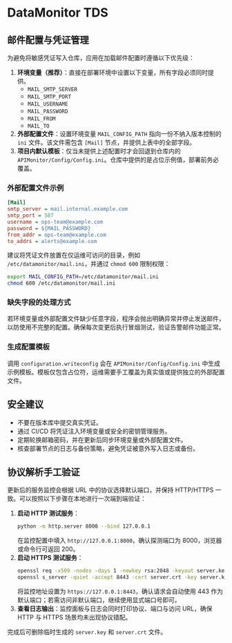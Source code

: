 # DataMonitor TDS

## 邮件配置与凭证管理

为避免将敏感凭证写入仓库，应用在加载邮件配置时遵循以下优先级：

1. **环境变量（推荐）**：直接在部署环境中设置以下变量，所有字段必须同时提供。
   - `MAIL_SMTP_SERVER`
   - `MAIL_SMTP_PORT`
   - `MAIL_USERNAME`
   - `MAIL_PASSWORD`
   - `MAIL_FROM`
   - `MAIL_TO`
2. **外部配置文件**：设置环境变量 `MAIL_CONFIG_PATH` 指向一份不纳入版本控制的 `ini` 文件。该文件需包含 `[Mail]` 节点，并提供上表中的全部字段。
3. **项目内默认模板**：仅当未提供上述配置时才会回退到仓库内的 `APIMonitor/Config/Config.ini`。仓库中提供的是占位示例值，部署前务必覆盖。

### 外部配置文件示例

```ini
[Mail]
smtp_server = mail.internal.example.com
smtp_port = 587
username = ops-team@example.com
password = ${MAIL_PASSWORD}
from_addr = ops-team@example.com
to_addrs = alerts@example.com
```

建议将凭证文件放置在仅运维可访问的目录，例如 `/etc/datamonitor/mail.ini`，并通过 `chmod 600` 限制权限：

```bash
export MAIL_CONFIG_PATH=/etc/datamonitor/mail.ini
chmod 600 /etc/datamonitor/mail.ini
```

### 缺失字段的处理方式

若环境变量或外部配置文件缺少任意字段，程序会抛出明确异常并停止发送邮件，以防使用不完整的配置。确保每次变更后执行冒烟测试，验证告警邮件功能正常。

### 生成配置模板

调用 `configuration.writeconfig` 会在 `APIMonitor/Config/Config.ini` 中生成示例模板。模板仅包含占位符，运维需要手工覆盖为真实值或提供独立的外部配置文件。

## 安全建议

- 不要在版本库中提交真实凭证。
- 通过 CI/CD 将凭证注入环境变量或安全的密钥管理服务。
- 定期轮换邮箱密码，并在更新后同步环境变量或外部配置文件。
- 核查部署节点的日志与备份策略，避免凭证被意外写入日志或备份。

## 协议解析手工验证

更新后的服务监控会根据 URL 中的协议选择默认端口，并保持 HTTP/HTTPS 一致。可以按照以下步骤在本地进行一次端到端验证：

1. **启动 HTTP 测试服务**：
   ```bash
   python -m http.server 8000 --bind 127.0.0.1
   ```
   在监控配置中填入 `http://127.0.0.1:8000`，确认探测端口为 8000，浏览器或命令行可返回 200。
2. **启动 HTTPS 测试服务**：
   ```bash
   openssl req -x509 -nodes -days 1 -newkey rsa:2048 -keyout server.key -out server.crt -subj "/CN=localhost"
   openssl s_server -quiet -accept 8443 -cert server.crt -key server.key -www
   ```
   将监控地址设置为 `https://127.0.0.1:8443`，确认请求会自动使用 443 作为默认端口；若需访问非默认端口，继续使用显式端口号即可。
3. **查看日志输出**：监控面板与日志会同时打印协议、端口与访问 URL，确保 HTTP 与 HTTPS 场景均未出现协议错配。

完成后可删除临时生成的 `server.key` 和 `server.crt` 文件。
